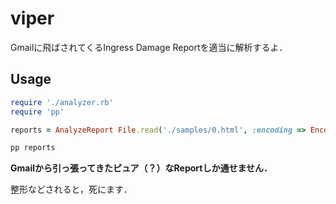 # viper
Gmailに飛ばされてくるIngress Damage Reportを適当に解析するよ．

## Usage

```ruby
require './analyzer.rb'
require 'pp'

reports = AnalyzeReport File.read('./samples/0.html', :encoding => Encoding::UTF_8)

pp reports

```

**Gmailから引っ張ってきたピュア（？）なReportしか通せません．**

整形などされると，死にます．